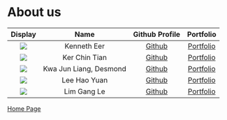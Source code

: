 # About us

|Display | Name | Github Profile | Portfolio| 
|:--------:|:----:|:--------------:|:---------:|
|![](https://via.placeholder.com/100.png?text=Photo) | Kenneth Eer | [Github](https://github.com/) | [Portfolio](team/johndoe.md)|
|![](https://via.placeholder.com/100.png?text=Photo) | Ker Chin Tian | [Github](https://github.com/kerct) | [Portfolio](team/kerct.md)|
|![](https://via.placeholder.com/100.png?text=Photo) | Kwa Jun Liang, Desmond | [Github](https://github.com/) | [Portfolio](team/johndoe.md)|
|![](https://via.placeholder.com/100.png?text=Photo) | Lee Hao Yuan | [Github](https://github.com/lhydl) | [Portfolio](team/lhydl.md)|
|![](https://via.placeholder.com/100.png?text=Photo) | Lim Gang Le | [Github](https://github.com/) | [Portfolio](team/johndoe.md)|


[Home Page](https://ay2021s1-cs2113t-f12-4.github.io/tp/)